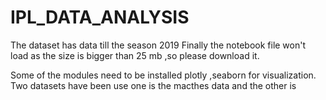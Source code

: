 # IPL_DATA_ANALYSIS
The dataset has data till the season 2019
Finally the notebook file won't load as the size is bigger than 25 mb ,so please download it.

Some of the modules need to be installed  plotly ,seaborn for visualization.
Two datasets have been use one is the macthes data and the other is 
